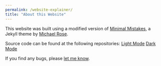 ```yaml
---
permalink: /website-explainer/
title: "About this Website"
---
```


This website was built using a modified version of [Minimal Mistakes](https://mmistakes.github.io/minimal-mistakes/about/), a Jekyll theme by [Michael Rose](https://mademistakes.com/). 

Source code can be found at the following repositories:
[Light Mode](https://github.com/danielrdowns/website)
[Dark Mode](https://github.com/danielrdowns/website-darkmode)

If you find any bugs, please [let me know](/contact/). 


